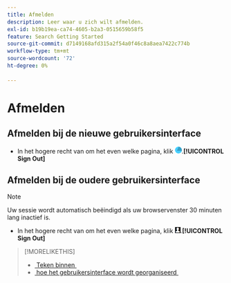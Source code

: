 ```yaml
---
title: Afmelden
description: Leer waar u zich wilt afmelden.
exl-id: b19b19ea-ca74-4605-b2a3-0515659b58f5
feature: Search Getting Started
source-git-commit: d7149168afd315a2f54a0f46c8a8aea7422c774b
workflow-type: tm+mt
source-wordcount: '72'
ht-degree: 0%

---
```


# Afmelden

## Afmelden bij de nieuwe gebruikersinterface

* In het hogere recht van om het even welke pagina, klik ![&#x200B; Rekening van de Rekening &#x200B;](/help/search-social-commerce/assets/account.png ", en klik dan ").**[!UICONTROL Sign Out]**

## Afmelden bij de oudere gebruikersinterface

>[!NOTE]
>
>Uw sessie wordt automatisch beëindigd als uw browservenster 30 minuten lang inactief is.

* In het hogere recht van om het even welke pagina, klik ![&#x200B; het profiel van de Gebruiker 1&rbrace; &#x200B;](/help/search-social-commerce/assets/user-profile.png ", en klik dan ").**[!UICONTROL Sign Out]**

>[!MORELIKETHIS]
>
>* [&#x200B; Teken binnen &#x200B;](sign-in.md)
>* [&#x200B; hoe het gebruikersinterface wordt georganiseerd &#x200B;](user-interface.md)

